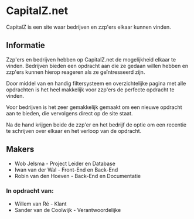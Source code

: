 # CapitalZ.net

CapitalZ is een site waar bedrijven en zzp'ers elkaar kunnen vinden.

## Informatie

Zzp'ers en bedrijven hebben op CapitalZ.net de mogelijkheid elkaar te vinden. Bedrijven bieden een opdracht aan die ze gedaan willen hebben en zzp'ers kunnen hierop reageren als ze geïntresseerd zijn.

Door middel van en handig filtersysteem en overzichtelijke pagina met alle opdrachten is het heel makkelijk voor zzp'ers de perfecte opdracht te vinden.

Voor bedrijven is het zeer gemakkelijk gemaakt om een nieuwe opdracht aan te bieden, die vervolgens direct op de site staat.

Na de hand krijgen beide de zzp'er en het bedrijf de optie om een recentie te schrijven over elkaar en het verloop van de opdracht.

## Makers

- Wob Jelsma              -   Project Leider en Database
- Iwan van der Wal        -   Front-End en Back-End
- Robin van den Hoeven    -   Back-End en Documentatie

### In opdracht van:

- Willem van Ré           -   Klant
- Sander van de Coolwijk  -   Verantwoordelijke
